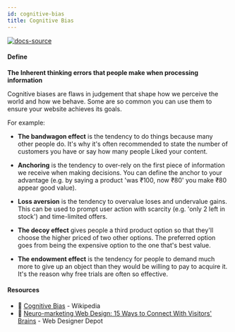```yaml
---
id: cognitive-bias
title: Cognitive Bias
---
```


[![docs-source](https://img.shields.io/badge/SRC-UX%20Companion-blue)](https://play.google.com/store/apps/details?id=com.cyberduck.uxcompanion)

#### Define

**The Inherent thinking errors that people make when processing information**

Cognitive biases are flaws in judgement that shape how we perceive the world and how we behave. Some are so common you can use them to ensure your website achieves its goals.

For example:

* **The bandwagon effect** is the tendency to do things because many other people do. It's why it's often recommended to state the number of customers you have or say how many people Liked your content.

* **Anchoring** is the tendency to over-rely on the first piece of information we receive when making decisions. You can define the anchor to your advantage (e.g. by saying a product 'was ₹100, now ₹80' you make ₹80 appear good value).

* **Loss aversion** is the tendency to overvalue loses and undervalue gains. This can be used to prompt user action with scarcity (e.g. 'only 2 left in stock') and time-limited offers.

* **The decoy effect** gives people a third product option so that they'll choose the higher priced of two other options. The preferred option goes from being the expensive option to the one that's best value.

* **The endowment effect** is the tendency for people to demand much more to give up an object than they would be willing to pay to acquire it. It's the reason why free trials are often so effective.

#### Resources

* 📃 [Cognitive Bias](https://en.wikipedia.org/wiki/Cognitive_bias) - Wikipedia
* 📃 [Neuro-marketing Web Design: 15 Ways to Connect With Visitors' Brains](https://www.orbitmedia.com/blog/neuromarketing-web-design/) - Web Designer Depot